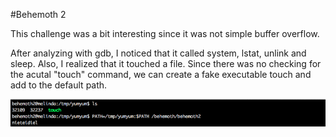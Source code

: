 #Behemoth 2

This challenge was a bit interesting since it was not simple buffer overflow. 

After analyzing with gdb, I noticed that it called system, lstat, unlink and sleep.
Also, I realized that it touched a file. Since there was no checking for the acutal "touch" command, we can create a fake executable touch and add to the default path.


![Behemoth 2](Photos/Behemoth2.png)
